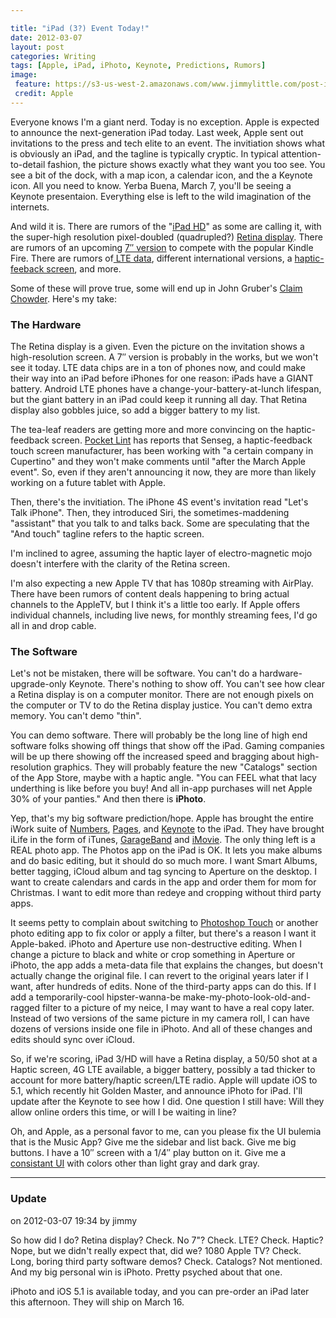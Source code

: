 ```yaml
---

title: "iPad (3?) Event Today!"
date: 2012-03-07
layout: post
categories: Writing
tags: [Apple, iPad, iPhoto, Keynote, Predictions, Rumors]
image:
 feature: https://s3-us-west-2.amazonaws.com/www.jimmylittle.com/post-images/AppleInvites/ipad3.jpg
 credit: Apple
---
```


Everyone knows I'm a giant nerd.  Today is no exception.  Apple is expected to announce the next-generation iPad today.  Last week, Apple sent out invitations to the press and tech elite to an event.  The invitiation shows what is obviously an iPad, and the tagline is typically cryptic.  In typical attention-to-detail fashion, the picture shows exactly what they want you too see.  You see a bit of the dock, with a map icon, a calendar icon, and the a Keynote icon.  All you need to know.  Yerba Buena, March 7, you'll be seeing a Keynote presentaion.  Everything else is left to the wild imagination of the internets.


And wild it is.  There are rumors of the "<a href="http://www.washingtonpost.com/business/technology/report-forget-the-ipad-3-its-the-ipad-hd/2012/03/06/gIQADMEnuR_story.html" target="_blank">iPad HD</a>" as some are calling it, with the super-high resolution pixel-doubled (quadrupled?) <a href="http://mashable.com/2012/03/05/ipad-3-retina-display-overkill/" target="_blank">Retina display</a>.  There are rumors of an upcoming <a href="http://www.digitimes.com/news/a20120229PD220.html" target="_blank">7&#8243; version</a> to compete with the popular Kindle Fire.  There are rumors of<a href="http://www.theverge.com/2012/3/6/2849384/sources-apple-tv-update-ipad-3-ipad-hd-lte-verizon-att" target="_blank"> LTE data</a>, different international versions, a <a href="http://www.macrumors.com/2012/03/07/ipad-3-to-include-haptic-display-technology-to-provide-on-screen-textures/" target="_blank">haptic-feeback screen</a>, and more.
  </p>
  
  <p>
    Some of these will prove true, some will end up in John Gruber's <a href="http://duckduckgo.com/?q=site%3Adaringfireball.net+claim+chowder+2012" target="_blank">Claim Chowder</a>.  Here's my take:
  </p>
  
  <h3>
    The Hardware
  </h3>
  
  <p>
    The Retina display is a given.  Even the picture on the invitation shows a high-resolution screen.  A 7&#8243; version is probably in the works, but we won't see it today.  LTE data chips are in a ton of phones now, and could make their way into an iPad before iPhones for one reason:  iPads have a GIANT battery.  Android LTE phones have a change-your-battery-at-lunch lifespan, but the giant battery in an iPad could keep it running all day.  That Retina display also gobbles juice, so add a bigger battery to my list.
  </p>
  
  <p>
    The tea-leaf readers are getting more and more convincing on the haptic-feedback screen.  <a href="http://www.pocket-lint.com/news/44786/senseg-hints-at-ipad3-tech" target="_blank">Pocket Lint</a> has reports that Senseg, a haptic-feedback touch screen manufacturer, has been working with "a certain company in Cupertino" and they won't make comments until "after the March Apple event".  So, even if they aren't announcing it now, they are more than likely working on a future tablet with Apple.
  </p>
  
  <p>
    Then, there's the invitiation.  The iPhone 4S event's invitation read "Let's Talk iPhone".  Then, they introduced Siri, the sometimes-maddening "assistant" that you talk to and talks back.  Some are speculating that the "And touch" tagline refers to the haptic screen.
  </p>
  
  <p>
    I'm inclined to agree, assuming the haptic layer of electro-magnetic mojo doesn't interfere with the clarity of the Retina screen.
  </p>
  
  <p>
    I'm also expecting a new Apple TV that has 1080p streaming with AirPlay.  There have been rumors of content deals happening to bring actual channels to the AppleTV, but I think it's a little too early.  If Apple offers individual channels, including live news,  for monthly streaming fees, I'd go all in and drop cable.
  </p>
  
  <h3>
    The Software
  </h3>
  
  <p>
    Let's not be mistaken, there will be software.  You can't do a hardware-upgrade-only Keynote.  There's nothing to show off.  You can't see how clear a Retina display is on a computer monitor.  There are not enough pixels on the computer or TV to do the Retina display justice.  You can't demo extra memory.  You can't demo "thin".
  </p>
  
  <p>
    You can demo software.  There will probably be the long line of high end software folks showing off things that show off the iPad.  Gaming companies will be up there showing off the increased speed and bragging about high-resolution graphics.  They will probably feature the new "Catalogs" section of the App Store, maybe with a haptic angle. "You can FEEL what that lacy underthing is like before you buy!  And all in-app purchases will net Apple 30% of your panties."  And then there is <strong>iPhoto</strong>.
  </p>
  
  <p>
    Yep, that's my big software prediction/hope.  Apple has brought the entire iWork suite of <a class="offsite-link-inline" title="Affiliate Link" href="http://click.linksynergy.com/fs-bin/stat?id=c2RIhxqa9zY&offerid=146261&type=3&subid=0&tmpid=1826&RD_PARM1=http%253A%252F%252Fitunes.apple.com%252Fus%252Fapp%252Fnumbers%252Fid361304891%253Fmt%253D8%2526uo%253D4%2526partnerId%253D30%22%20target=%22itunes_store%22" target="_blank">Numbers</a>, <a class="offsite-link-inline" title="Affiliate Link" href="http://click.linksynergy.com/fs-bin/stat?id=c2RIhxqa9zY&offerid=146261&type=3&subid=0&tmpid=1826&RD_PARM1=http%253A%252F%252Fitunes.apple.com%252Fus%252Fapp%252Fpages%252Fid361309726%253Fmt%253D8%2526uo%253D4%2526partnerId%253D30%22%20target=%22itunes_store%22" target="_blank">Pages</a>, and <a class="offsite-link-inline" title="Affiliate Link" href="http://click.linksynergy.com/fs-bin/stat?id=c2RIhxqa9zY&offerid=146261&type=3&subid=0&tmpid=1826&RD_PARM1=http%253A%252F%252Fitunes.apple.com%252Fus%252Fapp%252Fkeynote%252Fid361285480%253Fmt%253D8%2526uo%253D4%2526partnerId%253D30%22%20target=%22itunes_store%22" target="_blank">Keynote</a> to the iPad.  They have brought iLife in the form of iTunes, <a class="offsite-link-inline" title="Affiliate Link" href="http://click.linksynergy.com/fs-bin/stat?id=c2RIhxqa9zY&offerid=146261&type=3&subid=0&tmpid=1826&RD_PARM1=http%253A%252F%252Fitunes.apple.com%252Fus%252Fapp%252Fgarageband%252Fid408709785%253Fmt%253D8%2526uo%253D4%2526partnerId%253D30%22%20target=%22itunes_store%22" target="_blank">GarageBand</a> and <a class="offsite-link-inline" title="Affiliate Link" href="http://click.linksynergy.com/fs-bin/stat?id=c2RIhxqa9zY&offerid=146261&type=3&subid=0&tmpid=1826&RD_PARM1=http%253A%252F%252Fitunes.apple.com%252Fus%252Fapp%252Fimovie%252Fid377298193%253Fmt%253D8%2526uo%253D4%2526partnerId%253D30%22%20target=%22itunes_store%22" target="_blank">iMovie</a>.  The only thing left is a REAL photo app.  The Photos app on the iPad is OK.  It lets you make albums and do basic editing, but it should do so much more.  I want Smart Albums, better tagging, iCloud album and tag syncing to Aperture on the desktop.  I want to create calendars and cards in the app and order them for mom for Christmas.  I want to edit more than redeye and cropping without third party apps.
  </p>
  
  <p>
    It seems petty to complain about switching to <a class="offsite-link-inline" title="Affiliate Link" href="http://click.linksynergy.com/fs-bin/stat?id=c2RIhxqa9zY&offerid=146261&type=3&subid=0&tmpid=1826&RD_PARM1=http%253A%252F%252Fitunes.apple.com%252Fus%252Fapp%252Fadobe-photoshop-touch%252Fid495716481%253Fmt%253D8%2526uo%253D4%2526partnerId%253D30&quot; target=&quot;itunes_store&quot;" target="_blank">Photoshop Touch</a> or another photo editing app to fix color or apply a filter, but there's a reason I want it Apple-baked.  iPhoto and Aperture use non-destructive editing.  When I change a picture to black and white or crop something in Aperture or iPhoto, the app adds a meta-data file that explains the changes, but doesn't actually change the original file.  I can revert to the original years later if I want, after hundreds of edits.  None of the third-party apps can do this.  If I add a temporarily-cool hipster-wanna-be make-my-photo-look-old-and-ragged filter to a picture of my neice, I may want to have a real copy later.  Instead of two versions of the same picture in my camera roll, I can have dozens of versions inside one file in iPhoto.  And all of these changes and edits should sync over iCloud.
  </p>
  
  <p>
    So, if we're scoring, iPad 3/HD will have a Retina display, a 50/50 shot at a Haptic screen, 4G LTE available, a bigger battery, possibly a tad thicker to account for more battery/haptic screen/LTE radio.  Apple will update iOS to 5.1, which recently hit Golden Master, and announce iPhoto for iPad.  I'll update after the Keynote to see how I did.  One question I still have:  Will they allow online orders this time, or will I be waiting in line?
  </p>
  
  <p>
    Oh, and Apple, as a personal favor to me, can you please fix the UI bulemia that is the Music App?  Give me the sidebar and list back.  Give me big buttons.  I have a 10&#8243; screen with a 1/4&#8243; play button on it.  Give me a <a href="http://www.tuaw.com/2011/10/12/ios-5-features-changes-in-music-app-for-ipad/" target="_blank">consistant UI</a> with colors other than light gray and dark gray.  
    </p>

--------


### Update

on 2012-03-07 19:34 by jimmy

So how did I do?  Retina display?  Check.  No 7"? Check.  LTE? Check.  Haptic? Nope, but we didn't really expect that, did we?  1080 Apple TV? Check.  Long, boring third party software demos?  Check.  Catalogs?  Not mentioned.  And my big personal win is iPhoto.  Pretty psyched about that one.

iPhoto and iOS 5.1 is available today, and you can pre-order an iPad later this afternoon.  They will ship on March 16.


<!-- #Apple #iPad #iPhoto #Keynote #Predictions #Rumors -->
    
  
